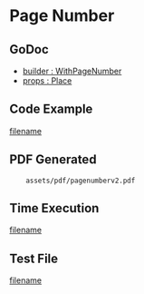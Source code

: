 # Page Number

## GoDoc
* [builder : WithPageNumber](https://pkg.go.dev/github.com/johnfercher/maroto/v2/pkg/config#CfgBuilder.WithPageNumber)
* [props : Place](https://pkg.go.dev/github.com/johnfercher/maroto/v2/pkg/props#Place)

## Code Example
[filename](../../assets/examples/pagenumber/v2/main.go ':include :type=code')

## PDF Generated
```pdf
	assets/pdf/pagenumberv2.pdf
```

## Time Execution
[filename](../../assets/text/pagenumberv2.txt  ':include :type=code')

## Test File
[filename](https://raw.githubusercontent.com/johnfercher/maroto/master/test/maroto/examples/pagenumber.json  ':include :type=code')